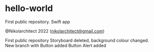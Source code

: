 # hello-world
First public repository. Swift app

@Nikolarchitect 2022 (nikolarchitect@gmail.com)

First public repository
Storyboard deleted, background colour changed.
New branch with Button added
Button Alert added
